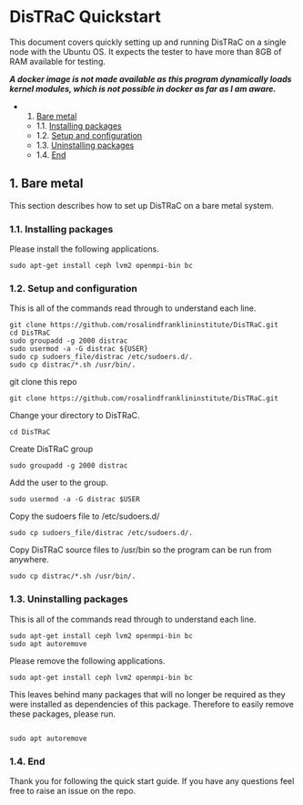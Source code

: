 # DisTRaC Quickstart

This document covers quickly setting up and running DisTRaC on a single node with the Ubuntu OS. It expects the tester to have more than 8GB of RAM available for testing.

***A docker image is not made available as this program dynamically loads kernel modules, which is not possible in docker as far as I am aware.***

<!-- vscode-markdown-toc -->
* 1. [Bare metal](#Baremetal)
	* 1.1. [Installing packages](#Installingpackages)
	* 1.2. [Setup and configuration](#Setupandconfiguration)
	* 1.3. [Uninstalling packages](#Uninstallingpackages)
	* 1.4. [End](#End)

<!-- vscode-markdown-toc-config
	numbering=true
	autoSave=true
	/vscode-markdown-toc-config -->
<!-- /vscode-markdown-toc -->
##  1. <a name='Baremetal'></a>Bare metal
This section describes how to set up DisTRaC on a bare metal system.

###  1.1. <a name='Installingpackages'></a>Installing packages 

Please install the following applications. 

```
sudo apt-get install ceph lvm2 openmpi-bin bc
```

###  1.2. <a name='Setupandconfiguration'></a>Setup and configuration
This is all of the commands read through to understand each line.
```
git clone https://github.com/rosalindfranklininstitute/DisTRaC.git
cd DisTRaC
sudo groupadd -g 2000 distrac
sudo usermod -a -G distrac ${USER}
sudo cp sudoers_file/distrac /etc/sudoers.d/.
sudo cp distrac/*.sh /usr/bin/.
```

git clone this repo 

```
git clone https://github.com/rosalindfranklininstitute/DisTRaC.git
```

Change your directory to DisTRaC. 

```
cd DisTRaC
```

Create DisTRaC group 

```
sudo groupadd -g 2000 distrac
```

Add the user to the group.

```
sudo usermod -a -G distrac $USER
```

Copy the sudoers file to /etc/sudoers.d/

```
sudo cp sudoers_file/distrac /etc/sudoers.d/.
```

Copy DisTRaC source files to /usr/bin so the program can be run from anywhere.

```
sudo cp distrac/*.sh /usr/bin/.
```

###  1.3. <a name='Uninstallingpackages'></a>Uninstalling packages

This is all of the commands read through to understand each line.
```
sudo apt-get install ceph lvm2 openmpi-bin bc
sudo apt autoremove
```

Please remove the following applications. 

```
sudo apt-get install ceph lvm2 openmpi-bin bc
```

This leaves behind many packages that will no longer be required as they were installed as dependencies of this package. Therefore to easily remove these packages, please run.

```

sudo apt autoremove
```

###  1.4. <a name='End'></a>End

Thank you for following the quick start guide. If you have any questions feel free to raise an issue on the repo.
